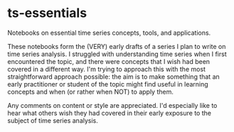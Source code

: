 # ts-essentials
Notebooks on essential time series concepts, tools, and applications.

These notebooks form the (VERY) early drafts of a series I plan to write on time series analysis. I struggled with understanding time series when I first encountered the topic, and there were concepts that I wish had been covered in a different way. I'm trying to approach this with the most straightforward approach possible: the aim is to make something that an early practitioner or student of the topic might find useful in learning concepts and when (or rather when NOT) to apply them.

Any comments on content or style are appreciated. I'd especially like to hear what others wish they had covered in their early exposure to the subject of time series analysis.